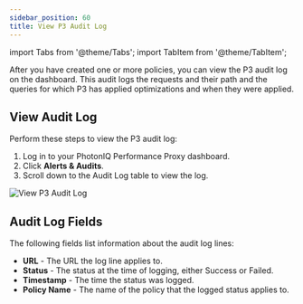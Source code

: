 ```yaml
---
sidebar_position: 60
title: View P3 Audit Log
---
```

import Tabs from '@theme/Tabs';
import TabItem from '@theme/TabItem';

After you have created one or more policies, you can view the P3 audit log on the dashboard. This audit logs the requests and their path and the queries for which P3 has applied optimizations and when they were applied.

## View Audit Log

Perform these steps to view the P3 audit log:

1. Log in to your PhotonIQ Performance Proxy dashboard.
2. Click **Alerts & Audits**.
3. Scroll down to the Audit Log table to view the log.

![View P3 Audit Log](/img/photoniq/p3/p3-view-audit-log.png)

## Audit Log Fields

The following fields list information about the audit log lines:

- **URL** - The URL the log line applies to.
- **Status** - The status at the time of logging, either Success or Failed.
- **Timestamp** - The time the status was logged.
- **Policy Name** - The name of the policy that the logged status applies to.
